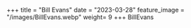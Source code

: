 +++
title = "Bill Evans"
date = "2023-03-28"
feature_image = "/images/BillEvans.webp"
weight=  9
+++
BillEvans